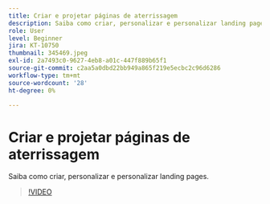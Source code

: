 ```yaml
---
title: Criar e projetar páginas de aterrissagem
description: Saiba como criar, personalizar e personalizar landing pages.
role: User
level: Beginner
jira: KT-10750
thumbnail: 345469.jpeg
exl-id: 2a7493c0-9627-4eb8-a01c-447f889b65f1
source-git-commit: c2aa5a0dbd22bb949a865f219e5ecbc2c96d6286
workflow-type: tm+mt
source-wordcount: '28'
ht-degree: 0%

---
```


# Criar e projetar páginas de aterrissagem

Saiba como criar, personalizar e personalizar landing pages.

>[!VIDEO](https://video.tv.adobe.com/v/345469/?quality=12&learn=on)
